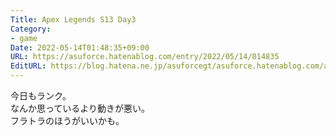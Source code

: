 ```yaml
---
Title: Apex Legends S13 Day3
Category:
- game
Date: 2022-05-14T01:48:35+09:00
URL: https://asuforce.hatenablog.com/entry/2022/05/14/014835
EditURL: https://blog.hatena.ne.jp/asuforcegt/asuforce.hatenablog.com/atom/entry/13574176438092122998
---
```


今日もランク。  
なんか思っているより動きが悪い。  
フラトラのほうがいいかも。
